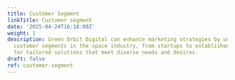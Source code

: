 ```yaml
---
title: Customer Segment
linkTitle: Customer segment
date: '2025-04-24T16:18:00Z'
weight: 1
description: Green Orbit Digital can enhance marketing strategies by understanding
  customer segments in the space industry, from startups to established firms, allowing
  for tailored solutions that meet diverse needs and desires.
draft: false
ref: customer-segment
---
```


